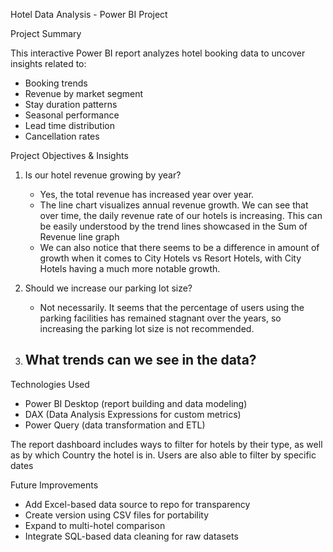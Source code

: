 Hotel Data Analysis - Power BI Project

Project Summary

This interactive Power BI report analyzes hotel booking data to uncover insights related to:

- Booking trends
- Revenue by market segment
- Stay duration patterns
- Seasonal performance
- Lead time distribution
- Cancellation rates

Project Objectives & Insights

1. Is our hotel revenue growing by year?
   - Yes, the total revenue has increased year over year.
   - The line chart visualizes annual revenue growth. We can see that over time, the daily revenue rate of our hotels is increasing. This can be easily understood by the trend lines showcased in the Sum of Revenue line graph
   - We can also notice that there seems to be a difference in amount of growth when it comes to City Hotels vs Resort Hotels, with City Hotels having a much more notable growth.

2. Should we increase our parking lot size?
   - Not necessarily. It seems that the percentage of users using the parking facilities has remained stagnant over the years, so increasing the parking lot size is not recommended.
  
3. What trends can we see in the data?
   - 
  


Technologies Used

- Power BI Desktop (report building and data modeling)
- DAX (Data Analysis Expressions for custom metrics)
- Power Query (data transformation and ETL)

The report dashboard includes ways to filter for hotels by their type, as well as by which Country the hotel is in. Users are also able to filter by specific dates

Future Improvements

- Add Excel-based data source to repo for transparency
- Create version using CSV files for portability
- Expand to multi-hotel comparison
- Integrate SQL-based data cleaning for raw datasets
